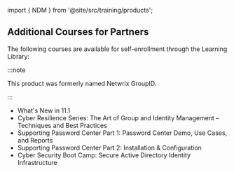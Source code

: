 import { NDM } from '@site/src/training/products';

## Additional <NDM /> Courses for Partners

The following courses are available for self-enrollment through the Learning Library:

:::note

This product was formerly named Netwrix GroupID.

:::

* What's New in <NDM /> 11.1
* Cyber Resilience Series: The Art of Group and Identity Management – Techniques and Best Practices
* Supporting <NDM /> Password Center Part 1: Password Center Demo, Use Cases, and Reports
* Supporting <NDM /> Password Center Part 2: Installation & Configuration
* Cyber Security Boot Camp: Secure Active Directory Identity Infrastructure

